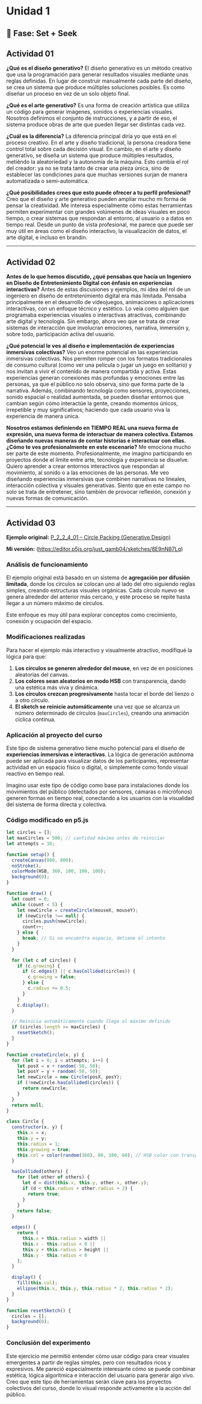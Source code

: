 # Unidad 1

## 🔎 Fase: Set + Seek

## Actividad 01

**¿Qué es el diseño generativo?**
El diseño generativo es un método creativo que usa la programación para generar resultados visuales mediante unas reglas definidas. En lugar de construir manualmente cada parte del diseño, se crea un sistema que produce múltiples soluciones posibles. Es como diseñar un proceso en vez de un solo objeto final.

**¿Qué es el arte generativo?**
Es una forma de creación artística que utiliza un código para generar imágenes, sonidos o experiencias visuales. Nosotros definimos el conjunto de instrucciones, y a partir de eso, el sistema produce obras de arte que pueden llegar ser distintas cada vez. 

**¿Cuál es la diferencia?**
La diferencia principal diría yo que está en el proceso creativo. En el arte y diseño tradicional, la persona creadora tiene control total sobre cada decisión visual. En cambio, en el arte y diseño generativo, se diseña un sistema que produce múltiples resultados, metiéndo la aleatoriedad y la autonomía de la máquina. Esto cambia el rol del creador: ya no se trata tanto de crear una pieza única, sino de establecer las condiciones para que muchas versiones surjan de manera automatizada o semi-automática.

**¿Qué posibilidades crees que esto puede ofrecer a tu perfil profesional?**
Creo que el diseño y arte generativo pueden ampliar mucho mi forma de pensar la creatividad. Me interesa especialmente cómo estas herramientas permiten experimentar con grandes volúmenes de ideas visuales en poco tiempo, o crear sistemas que respondan al entorno, al usuario o a datos en tiempo real. Desde un punto de vista profesional, me parece que puede ser muy útil en áreas como el diseño interactivo, la visualización de datos, el arte digital, e incluso en brandin. 



---

## Actividad 02

**Antes de lo que hemos discutido, ¿qué pensabas que hacía un Ingeniero en Diseño de Entretenimiento Digital con énfasis en experiencias interactivas?**
Antes de estas discusiones y ejemplos, mi idea del rol de un ingeniero en diseño de entretenimiento digital era más limitada. Pensaba principalmente en el desarrollo de videojuegos, animaciones o aplicaciones interactivas, con un enfoque técnico y estético. Lo veía como alguien que programaba experiencias visuales o interactivas atractivas, combinando arte digital y tecnología. Sin embargo, ahora veo que se trata de crear sistemas de interacción que involucran emociones, narrativa, inmersión y, sobre todo, participación activa del usuario.

**¿Qué potencial le ves al diseño e implementación de experiencias inmersivas colectivas?**
Veo un enorme potencial en las experiencias inmersivas colectivas. Nos permiten romper con los formatos tradicionales de consumo cultural (como ver una película o jugar un juego en solitario) y nos invitan a vivir el contenido de manera compartida y activa. Estas experiencias generan conexiones más profundas  y emociones entre las personas, ya que el público no solo observa, sino que forma parte de la narrativa. Además, combinando tecnología como sensores, proyecciones, sonido espacial o realidad aumentada, se pueden diseñar entornos que cambian según cómo interactúe la gente, creando momentos únicos, irrepetible y muy significativos; haciendo que cada usuario viva la experiencia de manera unica. 

**Nosotros estamos definiendo en TIEMPO REAL una nueva forma de expresión, una nueva forma de interactuar de manera colectiva. Estamos diseñando nuevas maneras de contar historias e interactuar con ellas. ¿Cómo te ves profesionalmente en este escenario?**
Me emociona mucho ser parte de este momento. Profesionalmente, me imagino participando en proyectos donde el límite entre arte, tecnología y experiencia se disuelve. Quiero aprender a crear entornos interactivos que respondan al movimiento, al sonido o a las emociones de las personas. Me veo diseñando experiencias inmersivas que combinen narrativas no lineales, interacción colectiva y visuales generativas. Siento que en este campo no solo se trata de entretener, sino también de provocar reflexión, conexión y nuevas formas de comunicación.


---

## Actividad 03

 **Ejemplo original:**
[P\_2\_2\_4\_01 – Circle Packing (Generative Design)](http://www.generative-gestaltung.de/2/sketches/?01_P/P_2_2_4_01)

 **Mi versión:**
(https://editor.p5js.org/just_gamb04/sketches/8E9nN87Lq)
### Análisis de funcionamiento

El ejemplo original está basado en un sistema de **agregación por difusión limitada**, donde los círculos se colocan uno al lado del otro siguiendo reglas simples, creando estructuras visuales orgánicas. Cada círculo nuevo se genera alrededor del anterior más cercano, y este proceso se repite hasta llegar a un número máximo de círculos.

Este enfoque es muy útil para explorar conceptos como crecimiento, conexión y ocupación del espacio.

### Modificaciones realizadas

Para hacer el ejemplo más interactivo y visualmente atractivo, modifiqué la lógica para que:

1. **Los círculos se generen alrededor del mouse**, en vez de en posiciones aleatorias del canvas.
2. **Los colores sean aleatorios en modo HSB** con transparencia, dando una estética más viva y dinámica.
3. **Los círculos crezcan progresivamente** hasta tocar el borde del lienzo o a otro círculo.
4. **El sketch se reinicie automáticamente** una vez que se alcanza un número determinado de círculos (`maxCircles`), creando una animación cíclica continua.

### Aplicación al proyecto del curso

Este tipo de sistema generativo tiene mucho potencial para el diseño de **experiencias inmersivas e interactivas**. La lógica de generación autónoma puede ser aplicada para visualizar datos de los participantes, representar actividad en un espacio físico o digital, o simplemente como fondo visual reactivo en tiempo real.

Imagino usar este tipo de código como base para instalaciones donde los movimientos del público (detectados por sensores, cámaras o micrófonos) generen formas en tiempo real, conectando a los usuarios con la visualidad del sistema de forma directa y colectiva.


### Código modificado en p5.js

```javascript
let circles = [];
let maxCircles = 500; // cantidad máxima antes de reiniciar
let attempts = 10;

function setup() {
  createCanvas(800, 800);
  noStroke();
  colorMode(HSB, 360, 100, 100, 100);
  background(0);
}

function draw() {
  let count = 0;
  while (count < 5) {
    let newCircle = createCircle(mouseX, mouseY);
    if (newCircle !== null) {
      circles.push(newCircle);
      count++;
    } else {
      break; // Si no encuentra espacio, detiene el intento
    }
  }

  for (let c of circles) {
    if (c.growing) {
      if (c.edges() || c.hasCollided(circles)) {
        c.growing = false;
      } else {
        c.radius += 0.5;
      }
    }
    c.display();
  }

  // Reinicia automáticamente cuando llega al máximo definido
  if (circles.length >= maxCircles) {
    resetSketch();
  }
}

function createCircle(x, y) {
  for (let i = 0; i < attempts; i++) {
    let posX = x + random(-50, 50);
    let posY = y + random(-50, 50);
    let newCircle = new Circle(posX, posY);
    if (!newCircle.hasCollided(circles)) {
      return newCircle;
    }
  }
  return null;
}

class Circle {
  constructor(x, y) {
    this.x = x;
    this.y = y;
    this.radius = 1;
    this.growing = true;
    this.col = color(random(360), 80, 100, 60); // HSB color con transparencia
  }

  hasCollided(others) {
    for (let other of others) {
      let d = dist(this.x, this.y, other.x, other.y);
      if (d < this.radius + other.radius + 2) {
        return true;
      }
    }
    return false;
  }

  edges() {
    return (
      this.x + this.radius > width ||
      this.x - this.radius < 0 ||
      this.y + this.radius > height ||
      this.y - this.radius < 0
    );
  }

  display() {
    fill(this.col);
    ellipse(this.x, this.y, this.radius * 2, this.radius * 2);
  }
}

function resetSketch() {
  circles = [];
  background(0);
}
```

### Conclusión del experimento

Este ejercicio me permitió entender cómo usar código para crear visuales emergentes a partir de reglas simples, pero con resultados ricos y expresivos. Me pareció especialmente interesante cómo se puede combinar estética, lógica algorítmica e interacción del usuario para generar algo vivo. Creo que este tipo de herramientas serán clave para los proyectos colectivos del curso, donde lo visual responde activamente a la acción del público.

